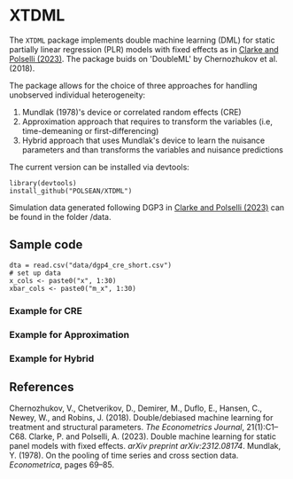 # XTDML
The `XTDML` package implements double machine learning (DML) for static partially linear regression (PLR) models with fixed effects as in [Clarke and Polselli (2023)](https://arxiv.org/abs/2312.08174).
The package buids on 'DoubleML' by Chernozhukov et al. (2018).

The package allows for the choice of three approaches for handling unobserved individual heterogeneity:
1. Mundlak (1978)'s device or correlated random effects (CRE)
2. Approximation approach that requires to transform the variables (i.e, time-demeaning or first-differencing)
3. Hybrid approach that uses Mundlak's device to learn the nuisance parameters and than transforms the variables and nuisance predictions

The current version can be installed via devtools:
```
library(devtools)
install_github("POLSEAN/XTDML")
```

Simulation data generated following DGP3 in [Clarke and Polselli (2023)](https://arxiv.org/abs/2312.08174) can be found in the folder /data.

## Sample code
```
dta = read.csv("data/dgp4_cre_short.csv")
# set up data
x_cols <- paste0("x", 1:30)
xbar_cols <- paste0("m_x", 1:30)
```
### Example for CRE

### Example for Approximation

### Example for Hybrid

## References
Chernozhukov, V., Chetverikov, D., Demirer, M., Duflo, E., Hansen, C., Newey, W., and Robins, J. (2018). Double/debiased machine learning for treatment and structural parameters. *The Econometrics Journal*, 21(1):C1–C68.
Clarke, P. and Polselli, A. (2023). Double machine learning for static panel models with fixed effects. *arXiv preprint arXiv:2312.08174*.
Mundlak, Y. (1978). On the pooling of time series and cross section data. *Econometrica*, pages 69–85.
